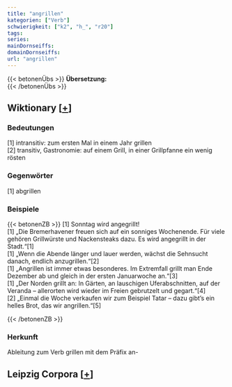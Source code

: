 ```yaml
---
title: "angrillen"
kategorien: ["Verb"]
schwierigkeit: ["k2", "h_", "r20"]
tags:
series:
mainDornseiffs:
domainDornseiffs:
url: "angrillen"
---
```


{{< betonenÜbs >}}
**Übersetzung:**  
{{< /betonenÜbs >}}

## Wiktionary [[+](https://de.wiktionary.org/wiki/angrillen)]

### Bedeutungen
[1] intransitiv: zum ersten Mal in einem Jahr grillen  
[2] transitiv, Gastronomie: auf einem Grill, in einer Grillpfanne ein wenig rösten  

### Gegenwörter
[1] abgrillen  

### Beispiele
{{< betonenZB >}}
[1] Sonntag wird angegrillt!  
[1] „Die Bremerhavener freuen sich auf ein sonniges Wochenende. Für viele gehören Grillwürste und Nackensteaks dazu. Es wird angegrillt in der Stadt.“[1]  
[1] „Wenn die Abende länger und lauer werden, wächst die Sehnsucht danach, endlich anzugrillen.“[2]  
[1] „Angrillen ist immer etwas besonderes. Im Extremfall grillt man Ende Dezember ab und gleich in der ersten Januarwoche an.“[3]  
[1] „Der Norden grillt an: In Gärten, an lauschigen Uferabschnitten, auf der Veranda – allerorten wird wieder im Freien gebrutzelt und gegart.“[4]  
[2] „Einmal die Woche verkaufen wir zum Beispiel Tatar – dazu gibt’s ein helles Brot, das wir angrillen.“[5]  

{{< /betonenZB >}}
### Herkunft
Ableitung zum Verb grillen mit dem Präfix an-  


## Leipzig Corpora [[+](https://corpora.uni-leipzig.de/en/res?word=angrillen&corpusId=deu_newscrawl-public_2018)]

